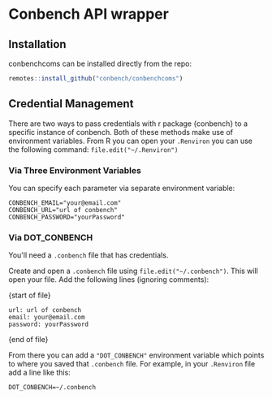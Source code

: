 # Conbench API wrapper

## Installation
conbenchcoms can be installed directly from the repo:

```r
remotes::install_github("conbench/conbenchcoms")
```


  
## Credential Management
There are two ways to pass credentials with r package {conbench} to a specific instance of conbench. Both of these methods make use of environment variables. From R you can open your `.Renviron` you can use the following command: `file.edit("~/.Renviron")`

### Via Three Environment Variables
You can specify each parameter via separate environment variable:

```
CONBENCH_EMAIL="your@email.com"
CONBENCH_URL="url of conbench"
CONBENCH_PASSWORD="yourPassword"
```

### Via DOT_CONBENCH
You'll need a `.conbench` file that has credentials.

Create and open a `.conbench` file using `file.edit("~/.conbench")`. This will open your file. Add the following lines (ignoring comments):

{start of file}
```
url: url of conbench
email: your@email.com
password: yourPassword
```
{end of file}

From there you can add a `"DOT_CONBENCH"` environment variable which points to where you saved that `.conbench` file. For example, in your `.Renviron` file add a line like this:

```
DOT_CONBENCH=~/.conbench
```

